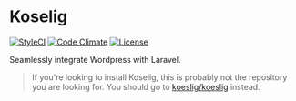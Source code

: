 # Koselig

[![StyleCI](https://styleci.io/repos/69823688/shield?style=flat)](https://styleci.io/repos/69823688) [![Code Climate](https://codeclimate.com/github/koselig/library/badges/gpa.svg)](https://codeclimate.com/github/koselig/library) [![License](https://poser.pugx.org/koselig/library/license?format=flat)](https://packagist.org/packages/koselig/library)

Seamlessly integrate Wordpress with Laravel.

>If you're looking to install Koselig, this is probably not the repository you are looking for. You should go to [koeslig/koeslig](https://github.com/koeslig/koeslig) instead.
